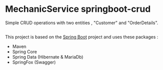 # MechanicService springboot-crud
Simple CRUD operations with two entities , "Customer" and "OrderDetails".
##
This project is based on the [Spring Boot](http://projects.spring.io/spring-boot/) project and uses these packages :
- Maven
- Spring Core
- Spring Data (Hibernate & MariaDb)
- SpringFox (Swagger)
